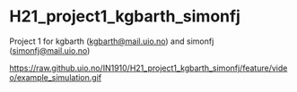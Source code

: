 # H21_project1_kgbarth_simonfj
Project 1 for kgbarth (kgbarth@mail.uio.no) and simonfj (simonfj@mail.uio.no)

https://raw.github.uio.no/IN1910/H21_project1_kgbarth_simonfj/feature/video/example_simulation.gif

